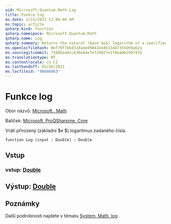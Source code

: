 ```yaml
---
uid: Microsoft.Quantum.Math.Log
title: Funkce log
ms.date: 1/23/2021 12:00:00 AM
ms.topic: article
qsharp.kind: function
qsharp.namespace: Microsoft.Quantum.Math
qsharp.name: Log
qsharp.summary: Returns the natural (base $e$) logarithm of a specified number.
ms.openlocfilehash: 0ef79f7bb4318aeed9841bd4b13ab7359269a62a
ms.sourcegitcommit: 71605ea9cc630e84e7ef29027e1f0ea06299747e
ms.translationtype: MT
ms.contentlocale: cs-CZ
ms.lasthandoff: 01/26/2021
ms.locfileid: "98846863"
---
```

# <a name="log-function"></a>Funkce log

Obor názvů: [Microsoft.. Math](xref:Microsoft.Quantum.Math)

Balíček: [Microsoft. ProQSharpme. Core](https://nuget.org/packages/Microsoft.Quantum.QSharp.Core)


Vrátí přirozený (základní $e $) logaritmus zadaného čísla.

```qsharp
function Log (input : Double) : Double
```


## <a name="input"></a>Vstup

### <a name="input--double"></a>vstup: [Double](xref:microsoft.quantum.lang-ref.double)





## <a name="output--double"></a>Výstup: [Double](xref:microsoft.quantum.lang-ref.double)



## <a name="remarks"></a>Poznámky

Další podrobnosti najdete v tématu [System. Math. log](https://docs.microsoft.com/dotnet/api/system.math.log) .